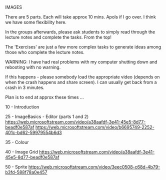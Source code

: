 IMAGES

There are 5 parts.
Each will take approx 10 mins.
Apols if I go over.
I think we have some flexibility here.

In the groups afterwards, please ask students to simply read through the lecture notes and complete the tasks. From the top!

The 'Exercises' are just a few more complex tasks to generate ideas among those who complete the lecture notes.

WARNING: I have had real problems with my computer shutting down and rebooting with no warning.

If this happens - please somebody load the appropriate video (depends on when the crash happens and share screen). I can usually get back from a crash in 3 minutes.

Plan is to end at approx these times ...

10 - Introduction

25 - ImageBasics - Editor (parts 1 and 2)
https://web.microsoftstream.com/video/a38aafdf-3e41-45e5-8d77-beadf0e587af
https://web.microsoftstream.com/video/b6695749-2252-401c-bd62-59979554b6d3

35 - Colour

40 - Image Grid
https://web.microsoftstream.com/video/a38aafdf-3e41-45e5-8d77-beadf0e587af

50 - Sprite
https://web.microsoftstream.com/video/3eec0508-c68d-4b79-b3fd-588f78a0e457
